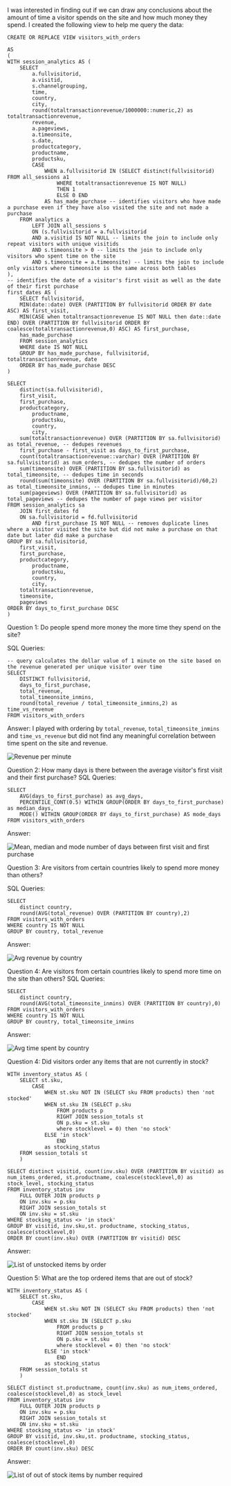 I was interested in finding out if we can draw any conclusions about the amount of time a visitor spends on the site and how much money they spend. I created the following view to help me query the data:

```
CREATE OR REPLACE VIEW visitors_with_orders

AS 
(
WITH session_analytics AS (
	SELECT
		a.fullvisitorid,
		a.visitid,
		s.channelgrouping,
		time,
		country,
		city,
		round(totaltransactionrevenue/1000000::numeric,2) as totaltransactionrevenue,
		revenue,
		a.pageviews,
		a.timeonsite,
		s.date,
		productcategory,
		productname,
		productsku,
		CASE
			WHEN a.fullvisitorid IN (SELECT distinct(fullvisitorid) FROM all_sessions a1
				WHERE totaltransactionrevenue IS NOT NULL)
				THEN 1
				ELSE 0 END
			AS has_made_purchase -- identifies visitors who have made a purchase even if they have also visited the site and not made a purchase
	FROM analytics a
		LEFT JOIN all_sessions s
		ON (s.fullvisitorid = a.fullvisitorid
		AND a.visitid IS NOT NULL -- limits the join to include only repeat visitors with unique visitids
		AND s.timeonsite > 0 -- limits the join to include only visitors who spent time on the site
		AND s.timeonsite = a.timeonsite) -- limits the join to include only visitors where timeonsite is the same across both tables
),
-- identifies the date of a visitor's first visit as well as the date of their first purchase
first_dates AS (
	SELECT fullvisitorid, 
	MIN(date::date) OVER (PARTITION BY fullvisitorid ORDER BY date ASC) AS first_visit,
	MIN(CASE when totaltransactionrevenue IS NOT NULL then date::date END) OVER (PARTITION BY fullvisitorid ORDER BY coalesce(totaltransactionrevenue,0) ASC) AS first_purchase,
	has_made_purchase
	FROM session_analytics
	WHERE date IS NOT NULL
	GROUP BY has_made_purchase, fullvisitorid, totaltransactionrevenue, date
	ORDER BY has_made_purchase DESC
)

SELECT 
	distinct(sa.fullvisitorid),
	first_visit,
	first_purchase,
	productcategory,
		productname,
		productsku,
		country,
		city,
	sum(totaltransactionrevenue) OVER (PARTITION BY sa.fullvisitorid) as total_revenue, -- dedupes revenues
	first_purchase - first_visit as days_to_first_purchase,
	count(totaltransactionrevenue::varchar) OVER (PARTITION BY sa.fullvisitorid) as num_orders, -- dedupes the number of orders
	sum(timeonsite) OVER (PARTITION BY sa.fullvisitorid) as total_timeonsite, -- dedupes time in seconds
	round(sum(timeonsite) OVER (PARTITION BY sa.fullvisitorid)/60,2) as total_timeonsite_inmins, -- dedupes time in minutes
	sum(pageviews) OVER (PARTITION BY sa.fullvisitorid) as total_pageviews -- dedupes the number of page views per visitor
FROM session_analytics sa
	JOIN first_dates fd
	ON sa.fullvisitorid = fd.fullvisitorid
		AND first_purchase IS NOT NULL -- removes duplicate lines where a visitor visited the site but did not make a purchase on that date but later did make a purchase
GROUP BY sa.fullvisitorid, 
	first_visit,
	first_purchase,
	productcategory,
		productname,
		productsku,
		country,
		city,
	totaltransactionrevenue,
	timeonsite,
	pageviews
ORDER BY days_to_first_purchase DESC
)
```

Question 1: Do people spend more money the more time they spend on the site?

SQL Queries:

```
-- query calculates the dollar value of 1 minute on the site based on the revenue generated per unique visitor over time
SELECT
	DISTINCT fullvisitorid, 
	days_to_first_purchase, 
	total_revenue,
	total_timeonsite_inmins,
	round(total_revenue / total_timeonsite_inmins,2) as time_vs_revenue
FROM visitors_with_orders
```

Answer: I played with ordering by `total_revenue`, `total_timeonsite_inmins` and `time_vs_revenue` but did not find any meaningful correlation between time spent on the site and revenue.

![Revenue per minute](images/avgdays.png)

Question 2: How many days is there between the average visitor's first visit and their first purchase?
SQL Queries:

```
SELECT
	AVG(days_to_first_purchase) as avg_days,
	PERCENTILE_CONT(0.5) WITHIN GROUP(ORDER BY days_to_first_purchase) as median_days,
	MODE() WITHIN GROUP(ORDER BY days_to_first_purchase) AS mode_days
FROM visitors_with_orders
```

Answer:

![Mean, median and mode number of days between first visit and first purchase](images/avgdays.png "Mean, median and mode number of days between first visit and first purchase")

Question 3: Are visitors from certain countries likely to spend more money than others?

SQL Queries:

```
SELECT
	distinct country,
	round(AVG(total_revenue) OVER (PARTITION BY country),2)
FROM visitors_with_orders
WHERE country IS NOT NULL
GROUP BY country, total_revenue
```

Answer:

![Avg revenue by country](images/avgrevbycountry.png "Avg revenue by country")

Question 4: Are visitors from certain countries likely to spend more time on the site than others?
SQL Queries:

```
SELECT
	distinct country,
	round(AVG(total_timeonsite_inmins) OVER (PARTITION BY country),0)
FROM visitors_with_orders
WHERE country IS NOT NULL
GROUP BY country, total_timeonsite_inmins
```

Answer:

![Avg time spent by country](images/avgtimebycountry.png "Avg time spent by country")

Question 4: Did visitors order any items that are not currently in stock?

```
WITH inventory_status AS (
	SELECT st.sku,
		CASE
			WHEN st.sku NOT IN (SELECT sku FROM products) then 'not stocked'
			WHEN st.sku IN (SELECT p.sku
				FROM products p
				RIGHT JOIN session_totals st
				ON p.sku = st.sku
				where stocklevel = 0) then 'no stock'
			ELSE 'in stock'
				END
			as stocking_status
	FROM session_totals st
	)

SELECT distinct visitid, count(inv.sku) OVER (PARTITION BY visitid) as num_items_ordered, st.productname, coalesce(stocklevel,0) as stock_level, stocking_status
FROM inventory_status inv
	FULL OUTER JOIN products p
	ON inv.sku = p.sku
	RIGHT JOIN session_totals st
	ON inv.sku = st.sku
WHERE stocking_status <> 'in stock'
GROUP BY visitid, inv.sku,st. productname, stocking_status, coalesce(stocklevel,0)
ORDER BY count(inv.sku) OVER (PARTITION BY visitid) DESC
```

Answer:

![List of unstocked items by order](images/ordersnostock.png "List of unstocked items by order")

Question 5: What are the top ordered items that are out of stock?

```
WITH inventory_status AS (
	SELECT st.sku,
		CASE
			WHEN st.sku NOT IN (SELECT sku FROM products) then 'not stocked'
			WHEN st.sku IN (SELECT p.sku
				FROM products p
				RIGHT JOIN session_totals st
				ON p.sku = st.sku
				where stocklevel = 0) then 'no stock'
			ELSE 'in stock'
				END
			as stocking_status
	FROM session_totals st
	)

SELECT distinct st.productname, count(inv.sku) as num_items_ordered, coalesce(stocklevel,0) as stock_level
FROM inventory_status inv
	FULL OUTER JOIN products p
	ON inv.sku = p.sku
	RIGHT JOIN session_totals st
	ON inv.sku = st.sku
WHERE stocking_status <> 'in stock'
GROUP BY visitid, inv.sku,st. productname, stocking_status, coalesce(stocklevel,0)
ORDER BY count(inv.sku) DESC
```

Answer:

![List of out of stock items by number required](images/topoutofstock.png "List of out of stock items by number required")